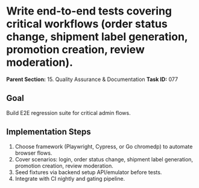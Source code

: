 # Write end-to-end tests covering critical workflows (order status change, shipment label generation, promotion creation, review moderation).

**Parent Section:** 15. Quality Assurance & Documentation
**Task ID:** 077

## Goal
Build E2E regression suite for critical admin flows.

## Implementation Steps
1. Choose framework (Playwright, Cypress, or Go chromedp) to automate browser flows.
2. Cover scenarios: login, order status change, shipment label generation, promotion creation, review moderation.
3. Seed fixtures via backend setup API/emulator before tests.
4. Integrate with CI nightly and gating pipeline.
